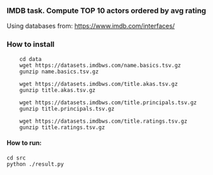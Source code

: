 ### IMDB task. Compute TOP 10 actors ordered by avg rating
Using databases from: https://www.imdb.com/interfaces/
### How to install
```
    cd data 
    wget https://datasets.imdbws.com/name.basics.tsv.gz
    gunzip name.basics.tsv.gz

    wget https://datasets.imdbws.com/title.akas.tsv.gz
    gunzip title.akas.tsv.gz

    wget https://datasets.imdbws.com/title.principals.tsv.gz
    gunzip title.principals.tsv.gz

    wget https://datasets.imdbws.com/title.ratings.tsv.gz
    gunzip title.ratings.tsv.gz
```
#### How to run:
```
cd src
python ./result.py

```
